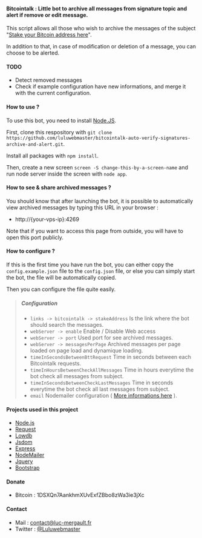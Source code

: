 #### Bitcointalk : Little bot to archive all messages from signature topic and alert if remove or edit message.

This script allows all those who wish to archive the messages of the subject "[Stake your Bitcoin address here](https://bitcointalk.org/index.php?topic=996318.10460)".

In addition to that, in case of modification or deletion of a message, you can choose to be alerted.

#### TODO

- Detect removed messages
- Check if example configuration have new informations, and merge it with the current configuration.

#### How to use ?

To use this bot, you need to install [Node.JS](https://nodejs.org/).

First, clone this respository with `git clone https://github.com/luluwebmaster/bitcointalk-auto-verify-signatures-archive-and-alert.git`.

Install all packages with `npm install`.

Then, create a new screen `screen -S change-this-by-a-screen-name` and run node server inside the screen with `node app`.

#### How to see & share archived messages ?

You should know that after launching the bot, it is possible to automatically view archived messages by typing this URL in your browser :
- http://{your-vps-ip}:4269

Note that if you want to access this page from outside, you will have to open this port publicly.

#### How to configure ?

If this is the first time you have run the bot, you can either copy the `config.example.json` file to the `config.json` file, or else you can simply start the bot, the file will be automatically copied.

Then you can configure the file quite easily.

> ##### Configuration
>
> - `links -> bitcointalk -> stakeAddress` Is the link where the bot should search the messages.
> - `webServer -> enable` Enable / Disable Web access
> - `webServer -> port` Used port for see archived messages.
> - `webServer -> messagesPerPage` Archived messages per page loaded on page load and dynamique loading.
> - `timeInSecondsBetweenBttRequest` Time in seconds between each Bitcointalk requests.
> - `timeInHoursBetweenCheckAllMessages` Time in hours everytime the bot check all messages from subject.
> - `timeInSecondsBetweenCheckLastMessages` Time in seconds everytime the bot check all last messages from subject.
> - `email` Nodemailer configuration ( [More informations here](https://nodemailer.com/about/) ).

#### Projects used in this project

- [Node.js](https://nodejs.org/)
- [Request](https://github.com/request/request)
- [Lowdb](https://github.com/typicode/lowdb)
- [Jsdom](https://github.com/jsdom/jsdom)
- [Express](https://expressjs.com/)
- [NodeMailer](https://nodemailer.com/)
- [Jquery](https://jquery.com/)
- [Bootstrap](https://getbootstrap.com/)

#### Donate

- Bitcoin : 1DSXQn7AankhmXUvExfZBbo8zWa3ie3jXc

#### Contact

- Mail : contact@luc-mergault.fr
- Twitter : [@Luluwebmaster](https://twitter.com/Luluwebmaster)
